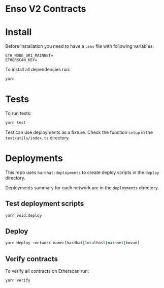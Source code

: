 # Enso V2 Contracts

# Install
Before installation you need to have a `.env` file with following variables:
```
ETH_NODE_URI_MAINNET=
ETHERSCAN_KEY=
```

To install all dependencies run:
```bash
yarn
```

# Tests
To run tests:
```bash
yarn test
```

Test can use deployments as a fixture. Check the function `setup` in the `test/utils/index.ts` directory.

# Deployments
This repo uses `hardhat-deployments` to create deploy scripts in the `deploy` directory. 

Deployments summary for each network are in the `deployments` directory.

## Test deployment scripts
```bash
yarn void:deploy
```

## Deploy 
```bash
yarn deploy <network name>[hardhat|localhost|mainnet|kovan]
```

## Verify contracts 
To verify all contracts on Etherscan run:
```bash
yarn verify
```
